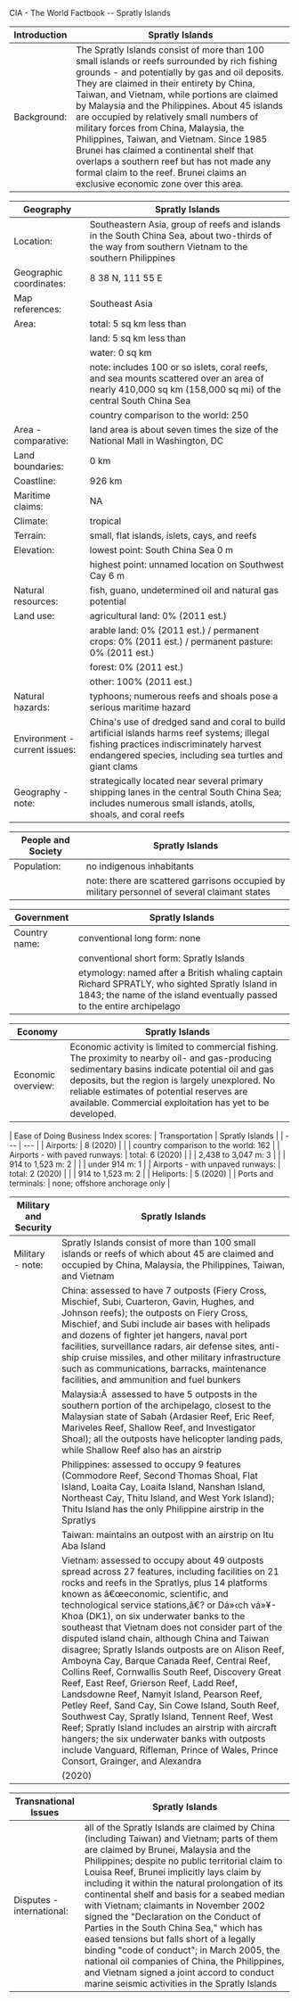 CIA - The World Factbook -- Spratly Islands

| Introduction | Spratly Islands |
| --- | --- |
| Background: | The Spratly Islands consist of more than 100 small islands or reefs surrounded by rich fishing grounds - and potentially by gas and oil deposits. They are claimed in their entirety by China, Taiwan, and Vietnam, while portions are claimed by Malaysia and the Philippines. About 45 islands are occupied by relatively small numbers of military forces from China, Malaysia, the Philippines, Taiwan, and Vietnam. Since 1985 Brunei has claimed a continental shelf that overlaps a southern reef but has not made any formal claim to the reef. Brunei claims an exclusive economic zone over this area. |

| Geography | Spratly Islands |
| --- | --- |
| Location: | Southeastern Asia, group of reefs and islands in the South China Sea, about two-thirds of the way from southern Vietnam to the southern Philippines |
| Geographic coordinates: | 8 38 N, 111 55 E |
| Map references: | Southeast Asia |
| Area: | total: 5 sq km less than |
| | land: 5 sq km less than |
| | water: 0 sq km |
| | note: includes 100 or so islets, coral reefs, and sea mounts scattered over an area of nearly 410,000 sq km (158,000 sq mi) of the central South China Sea |
| | country comparison to the world: 250 |
| Area - comparative: | land area is about seven times the size of the National Mall in Washington, DC |
| Land boundaries: | 0 km |
| Coastline: | 926 km |
| Maritime claims: | NA |
| Climate: | tropical |
| Terrain: | small, flat islands, islets, cays, and reefs |
| Elevation: | lowest point: South China Sea 0 m |
| | highest point: unnamed location on Southwest Cay 6 m |
| Natural resources: | fish, guano, undetermined oil and natural gas potential |
| Land use: | agricultural land: 0% (2011 est.) |
| | arable land: 0% (2011 est.) / permanent crops: 0% (2011 est.) / permanent pasture: 0% (2011 est.) |
| | forest: 0% (2011 est.) |
| | other: 100% (2011 est.) |
| Natural hazards: | typhoons; numerous reefs and shoals pose a serious maritime hazard |
| Environment - current issues: | China's use of dredged sand and coral to build artificial islands harms reef systems; illegal fishing practices indiscriminately harvest endangered species, including sea turtles and giant clams |
| Geography - note: | strategically located near several primary shipping lanes in the central South China Sea; includes numerous small islands, atolls, shoals, and coral reefs |

| People and Society | Spratly Islands |
| --- | --- |
| Population: | no indigenous inhabitants |
| | note: there are scattered garrisons occupied by military personnel of several claimant states |

| Government | Spratly Islands |
| --- | --- |
| Country name: | conventional long form: none |
| | conventional short form: Spratly Islands |
| | etymology: named after a British whaling captain Richard SPRATLY, who sighted Spratly Island in 1843; the name of the island eventually passed to the entire archipelago |

| Economy | Spratly Islands |
| --- | --- |
| Economic overview: | Economic activity is limited to commercial fishing. The proximity to nearby oil- and gas-producing sedimentary basins indicate potential oil and gas deposits, but the region is largely unexplored. No reliable estimates of potential reserves are available. Commercial exploitation has yet to be developed. |

| Ease of Doing Business Index scores: | Transportation | Spratly Islands |
| --- | --- |
| Airports: | 8 (2020) |
| | country comparison to the world: 162 |
| Airports - with paved runways: | total: 6 (2020) |
| | 2,438 to 3,047 m: 3 |
| | 914 to 1,523 m: 2 |
| | under 914 m: 1 |
| Airports - with unpaved runways: | total: 2 (2020) |
| | 914 to 1,523 m: 2 |
| Heliports: | 5 (2020) |
| Ports and terminals: | none; offshore anchorage only |

| Military and Security | Spratly Islands |
| --- | --- |
| Military - note: | Spratly Islands consist of more than 100 small islands or reefs of which about 45 are claimed and occupied by China, Malaysia, the Philippines, Taiwan, and Vietnam |
| | China: assessed to have 7 outposts (Fiery Cross, Mischief, Subi, Cuarteron, Gavin, Hughes, and Johnson reefs); the outposts on Fiery Cross, Mischief, and Subi include air bases with helipads and dozens of fighter jet hangers, naval port facilities, surveillance radars, air defense sites, anti-ship cruise missiles, and other military infrastructure such as communications, barracks, maintenance facilities, and ammunition and fuel bunkers |
| | Malaysia:Â  assessed to have 5 outposts in the southern portion of the archipelago, closest to the Malaysian state of Sabah (Ardasier Reef, Eric Reef, Mariveles Reef, Shallow Reef, and Investigator Shoal); all the outposts have helicopter landing pads, while Shallow Reef also has an airstrip |
| | Philippines: assessed to occupy 9 features (Commodore Reef, Second Thomas Shoal, Flat Island, Loaita Cay, Loaita Island, Nanshan Island, Northeast Cay, Thitu Island, and West York Island); Thitu Island has the only Philippine airstrip in the Spratlys |
| | Taiwan: maintains an outpost with an airstrip on Itu Aba Island |
| | Vietnam: assessed to occupy about 49 outposts spread across 27 features, including facilities on 21 rocks and reefs in the Spratlys, plus 14 platforms known as â€œeconomic, scientific, and technological service stations,â€? or Dá»‹ch vá»¥-Khoa (DK1), on six underwater banks to the southeast that Vietnam does not consider part of the disputed island chain, although China and Taiwan disagree; Spratly Islands outposts are on Alison Reef, Amboyna Cay, Barque Canada Reef, Central Reef, Collins Reef, Cornwallis South Reef, Discovery Great Reef, East Reef, Grierson Reef, Ladd Reef, Landsdowne Reef, Namyit Island, Pearson Reef, Petley Reef, Sand Cay, Sin Cowe Island, South Reef, Southwest Cay, Spratly Island, Tennent Reef, West Reef; Spratly Island includes an airstrip with aircraft hangers; the six underwater banks with outposts include Vanguard, Rifleman, Prince of Wales, Prince Consort, Grainger, and Alexandra |
| | (2020) |

| Transnational Issues | Spratly Islands |
| --- | --- |
| Disputes - international: | all of the Spratly Islands are claimed by China (including Taiwan) and Vietnam; parts of them are claimed by Brunei, Malaysia and the Philippines; despite no public territorial claim to Louisa Reef, Brunei implicitly lays claim by including it within the natural prolongation of its continental shelf and basis for a seabed median with Vietnam; claimants in November 2002 signed the "Declaration on the Conduct of Parties in the South China Sea," which has eased tensions but falls short of a legally binding "code of conduct"; in March 2005, the national oil companies of China, the Philippines, and Vietnam signed a joint accord to conduct marine seismic activities in the Spratly Islands |
